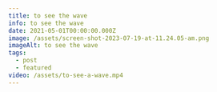 ```yaml
---
title: to see the wave
info: to see the wave
date: 2021-05-01T00:00:00.000Z
image: /assets/screen-shot-2023-07-19-at-11.24.05-am.png
imageAlt: to see the wave
tags:
  - post
  - featured
video: /assets/to-see-a-wave.mp4
---
```


